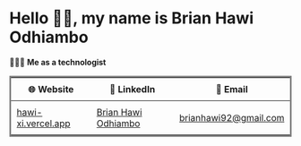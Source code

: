 # Hello 👋🏾, my name is Brian Hawi Odhiambo

👨🏾‍💻 **Me as a technologist**

<table style="border-style: solid">
  <thead>
    <tr>
        <th style="padding:10px">🌐 <strong>Website</strong></th>
        <th style="padding:10px">💼 <strong>LinkedIn</strong></th>
        <th style="padding:10px">📧 <strong>Email</strong></th>
    </tr>
  </thead>
  <tbody>
    <tr>
      <td style="padding:10px">
        <a href="https://hawiodhiambo.netlify.app">hawi-xi.vercel.app</a>
      </td>
        <td style="padding:10px"> 
          <a href="https://www.linkedin.com/in/brianhawi/">Brian Hawi Odhiambo</a>
      </td>
      <td style="padding:10px">
        <a href="mailto:brianhawi92@gmail.com">brianhawi92@gmail.com</a>
      </td>
    </tr>
  </tbody>
</table>
